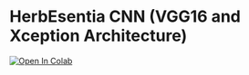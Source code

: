 #   HerbEsentia CNN (VGG16 and Xception Architecture)
<span>
  <a href="https://colab.research.google.com/github/Darrehan/Projects/blob/main/ML%20Projects/MedicinalPlantSystem/model/models.ipynb">
    <img src="https://colab.research.google.com/assets/colab-badge.svg" alt="Open In Colab"/>
  </a>
</span>

